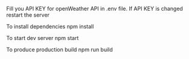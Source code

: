 Fill you API KEY for openWeather API in .env file.
If API KEY is changed restart the server

To install dependencies
npm install

To start dev server
npm start

To produce production build
npm run build

